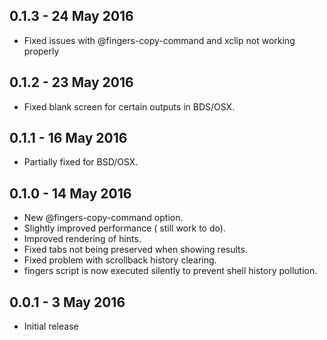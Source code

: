 ## 0.1.3 - 24 May 2016

* Fixed issues with @fingers-copy-command and xclip not working properly

## 0.1.2 - 23 May 2016

* Fixed blank screen for certain outputs in BDS/OSX.

## 0.1.1 - 16 May 2016

* Partially fixed for BSD/OSX.

## 0.1.0 - 14 May 2016

* New @fingers-copy-command option.
* Slightly improved performance ( still work to do).
* Improved rendering of hints.
* Fixed tabs not being preserved when showing results.
* Fixed problem with scrollback history clearing.
* fingers script is now executed silently to prevent shell history pollution.

## 0.0.1 - 3 May 2016

* Initial release
